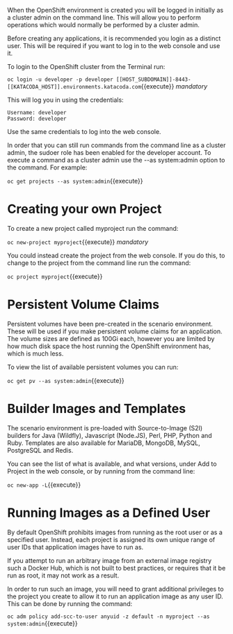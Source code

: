 
When the OpenShift environment is created you will be logged in initially as a cluster admin on the command line. This will allow you to perform operations which would normally be performed by a cluster admin.

Before creating any applications, it is recommended you login as a distinct user. This will be required if you want to log in to the web console and use it.

To login to the OpenShift cluster from the Terminal run:

`oc login -u developer -p developer [[HOST_SUBDOMAIN]]-8443-[[KATACODA_HOST]].environments.katacoda.com`{{execute}} *mandatory*

This will log you in using the credentials:

    Username: developer
    Password: developer

Use the same credentials to log into the web console.

In order that you can still run commands from the command line as a cluster admin, the sudoer role has been enabled for the developer account. To execute a command as a cluster admin use the --as system:admin option to the command. For example:

`oc get projects --as system:admin`{{execute}}

# Creating your own Project

To create a new project called myproject run the command:

`oc new-project myproject`{{execute}} *mandatory*

You could instead create the project from the web console. If you do this, to change to the project from the command line run the command:

`oc project myproject`{{execute}}

# Persistent Volume Claims

Persistent volumes have been pre-created in the scenario environment. These will be used if you make persistent volume claims for an application. The volume sizes are defined as 100Gi each, however you are limited by how much disk space the host running the OpenShift environment has, which is much less.

To view the list of available persistent volumes you can run:

`oc get pv --as system:admin`{{execute}}

# Builder Images and Templates

The scenario environment is pre-loaded with Source-to-Image (S2I) builders for Java (Wildfly), Javascript (Node.JS), Perl, PHP, Python and Ruby. Templates are also available for MariaDB, MongoDB, MySQL, PostgreSQL and Redis.

You can see the list of what is available, and what versions, under Add to Project in the web console, or by running from the command line:

`oc new-app -L`{{execute}}

# Running Images as a Defined User

By default OpenShift prohibits images from running as the root user or as a specified user. Instead, each project is assigned its own unique range of user IDs that application images have to run as.

If you attempt to run an arbitrary image from an external image registry such a Docker Hub, which is not built to best practices, or requires that it be run as root, it may not work as a result.

In order to run such an image, you will need to grant additional privileges to the project you create to allow it to run an application image as any user ID. This can be done by running the command:

`oc adm policy add-scc-to-user anyuid -z default -n myproject --as system:admin`{{execute}}